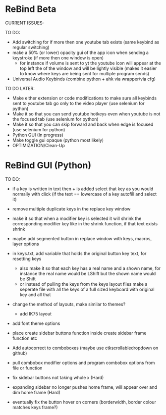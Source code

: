 # ReBind Beta

CURRENT ISSUES:

TO DO:
- Add switching for if more then one youtube tab exists (same keybind as regular switching)
- make a 50% (or lower) opacity gui of the app icon when sending a keystroke (if more then one window is open) 
  - for instance if volume is sent to yt the youtube icon will appear at the top left the of the window and will be lightly visible (makes it easier to know where keys are being sent for multiple program sends)
- Universal Audio Keybinds (combine python + ahk via wrapper/via cfg)

TO DO LATER:
- Make either extension or code modifications to make sure all keybinds sent to youtube tab go only to the video player (use selenium for python)
- Make it so that you can send youtube hotkeys even when youtube is not the focused tab (use selenium for python)
- Make it so that you can skip forward and back when edge is focused (use selenium for python)
- Python GUI (In progress)
- Make toggle gui opaque (python most likely)
- OPTIMIZATION/Clean-Up

# ReBind GUI (Python)
TO DO:
- if a key is written in text then + is added select that key as you would normally with click (if the text == lowercase of a key autofill and select it)
- remove multiple duplicate keys in the replace key window
- make it so that when a modifier key is selected it will shrink the corresponding modifier key like in the shrink function, if that text exists shrink
- maybe add segmented button in replace window with keys, macros, layer options

- in keys.txt, add variable that holds the original button key text, for resetting keys
  - also make it so that each key has a real name and a shown name, for instance the real name would be LShift but the shown name would be Shift
  - or instead of pulling the keys from the keys layout files make a seperate file with all the keys of a full sized keyboard with original key and all that
- change the method of layouts, make similar to themes?
  - add IK75 layout

- add font theme options
- place create sidebar buttons function inside create sidebar frame function etc
- Add autocorrect to comboboxes (maybe use ctkscrollabledropdown on github)
- pull combobox modifier options and program combobox options from file or function
- fix sidebar buttons not taking whole x (Hard)
- expanding sidebar no longer pushes home frame, will appear over and dim home frame (Hard)
- eventually fix the button hover on corners (borderwidth, border colour matches keys frame?)